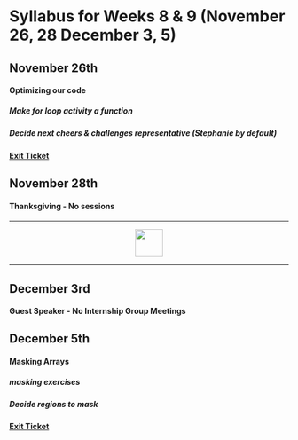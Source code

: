 # Syllabus for Weeks 8 & 9 (November 26, 28 December 3, 5)


## November 26th
#### Optimizing our code
##### Make for loop activity a function
##### Decide next cheers & challenges representative (Stephanie by default)
#### [Exit Ticket](https://docs.google.com/forms/d/e/1FAIpQLSfftMKYctEGVfuiOdgorBKmERJeUBgbRL4rlHf1-kWgpKU_Tg/viewform?usp=sf_link)


## November 28th
#### Thanksgiving - No sessions
<hr>
  <div><div align="center" width=80px>
      <img src="https://www.google.com/imgres?imgurl=https%3A%2F%2Flibrary.kissclipart.com%2F20180906%2Fihq%2Fkissclipart-draw-cartoon-turkey-clipart-drawing-sketch-0121055e7991a08e.jpg&imgrefurl=https%3A%2F%2Fwww.kissclipart.com%2Fdraw-cartoon-turkey-clipart-drawing-sketch-uxwkpe%2F&docid=o0_VUfcKmTQZIM&tbnid=pcV6lTPcX5iyFM%3A&vet=10ahUKEwiaqaXDkobmAhWMUt8KHaZXDGoQMwieASgVMBU..i&w=900&h=660&client=safari&bih=598&biw=915&q=turkey&ved=0ahUKEwiaqaXDkobmAhWMUt8KHaZXDGoQMwieASgVMBU&iact=mrc&uact=8" width="50"">
	</div></div>
<hr> 

## December 3rd
#### Guest Speaker - No Internship Group Meetings


## December 5th
#### Masking Arrays
##### masking exercises
##### Decide regions to mask
#### [Exit Ticket](https://docs.google.com/forms/d/e/1FAIpQLSfftMKYctEGVfuiOdgorBKmERJeUBgbRL4rlHf1-kWgpKU_Tg/viewform?usp=sf_link)
